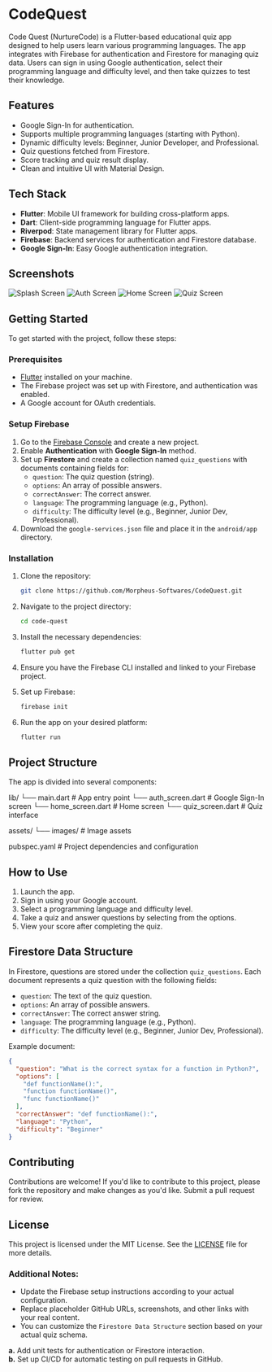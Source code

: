 # CodeQuest

Code Quest (NurtureCode) is a Flutter-based educational quiz app designed to help users learn
various programming
languages. The app integrates with Firebase for authentication and Firestore for managing quiz data.
Users can sign in using Google authentication, select their programming language and difficulty
level, and then take quizzes to test their knowledge.

## Features

- Google Sign-In for authentication.
- Supports multiple programming languages (starting with Python).
- Dynamic difficulty levels: Beginner, Junior Developer, and Professional.
- Quiz questions fetched from Firestore.
- Score tracking and quiz result display.
- Clean and intuitive UI with Material Design.

## Tech Stack

- **Flutter**: Mobile UI framework for building cross-platform apps.
- **Dart**: Client-side programming language for Flutter apps.
- **Riverpod**: State management library for Flutter apps.
- **Firebase**: Backend services for authentication and Firestore database.
- **Google Sign-In**: Easy Google authentication integration.

## Screenshots

![Splash Screen](screenshots/splash_screen.png)
![Auth Screen](screenshots/auth_screen.png)
![Home Screen](screenshots/home_screen.png)
![Quiz Screen](screenshots/quiz_screen.png)

## Getting Started

To get started with the project, follow these steps:

### Prerequisites

- [Flutter](https://flutter.dev/) installed on your machine.
- The Firebase project was set up with Firestore, and authentication was enabled.
- A Google account for OAuth credentials.

### Setup Firebase

1. Go to the [Firebase Console](https://console.firebase.google.com/) and create a new project.
2. Enable **Authentication** with **Google Sign-In** method.
3. Set up **Firestore** and create a collection named `quiz_questions` with documents containing
   fields for:
    - `question`: The quiz question (string).
    - `options`: An array of possible answers.
    - `correctAnswer`: The correct answer.
    - `language`: The programming language (e.g., Python).
    - `difficulty`: The difficulty level (e.g., Beginner, Junior Dev, Professional).
4. Download the `google-services.json` file and place it in the `android/app` directory.

### Installation

1. Clone the repository:

    ```bash
    git clone https://github.com/Morpheus-Softwares/CodeQuest.git
    ```

2. Navigate to the project directory:

    ```bash
    cd code-quest
    ```

3. Install the necessary dependencies:

    ```bash
    flutter pub get
    ```

4. Ensure you have the Firebase CLI installed and linked to your Firebase project.

5. Set up Firebase:

    ```bash
    firebase init
    ```

6. Run the app on your desired platform:

    ```bash
    flutter run
    ```

## Project Structure

The app is divided into several components:

lib/
└── main.dart # App entry point
└── auth_screen.dart # Google Sign-In screen
└── home_screen.dart # Home screen
└── quiz_screen.dart # Quiz interface

assets/
└── images/ # Image assets

pubspec.yaml # Project dependencies and configuration

## How to Use

1. Launch the app.
2. Sign in using your Google account.
3. Select a programming language and difficulty level.
4. Take a quiz and answer questions by selecting from the options.
5. View your score after completing the quiz.

## Firestore Data Structure

In Firestore, questions are stored under the collection `quiz_questions`. Each document represents a
quiz question with the following fields:

- `question`: The text of the quiz question.
- `options`: An array of possible answers.
- `correctAnswer`: The correct answer string.
- `language`: The programming language (e.g., Python).
- `difficulty`: The difficulty level (e.g., Beginner, Junior Dev, Professional).

Example document:

```json
{
  "question": "What is the correct syntax for a function in Python?",
  "options": [
    "def functionName():",
    "function functionName()",
    "func functionName()"
  ],
  "correctAnswer": "def functionName():",
  "language": "Python",
  "difficulty": "Beginner"
}
```

## Contributing

Contributions are welcome! If you'd like to contribute to this project, please fork the repository
and make changes as you'd like. Submit a pull request for review.

## License

This project is licensed under the MIT License. See the [LICENSE](LICENSE) file for more details.

### Additional Notes:

- Update the Firebase setup instructions according to your actual configuration.
- Replace placeholder GitHub URLs, screenshots, and other links with your real content.
- You can customize the `Firestore Data Structure` section based on your actual quiz schema.

**a.** Add unit tests for authentication or Firestore interaction.  
**b.** Set up CI/CD for automatic testing on pull requests in GitHub.
